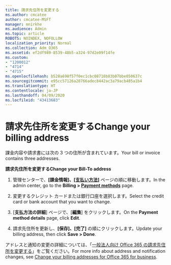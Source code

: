 ```yaml
---
title: 請求先住所を変更する
ms.author: cmcatee
author: cmcatee-MSFT
manager: mnirkhe
ms.audience: Admin
ms.topic: article
ROBOTS: NOINDEX, NOFOLLOW
localization_priority: Normal
ms.collection: Adm_O365
ms.assetid: ef2df989-8539-48b5-a324-97d2e09f14fe
ms.custom:
- "1200012"
- "4714"
- "4715"
ms.openlocfilehash: b528a698f57f0ec1cbc08718b83b07bbe050637c
ms.sourcegitcommit: e95cc57126a28766adec8442ac3a79acb485a1b4
ms.translationtype: HT
ms.contentlocale: ja-JP
ms.lasthandoff: 04/09/2020
ms.locfileid: "43413683"
---
```

# <a name="change-your-billing-address"></a><span data-ttu-id="89d0d-102">請求先住所を変更する</span><span class="sxs-lookup"><span data-stu-id="89d0d-102">Change your billing address</span></span>

<span data-ttu-id="89d0d-103">課金内容や請求書には次の 3 つの住所が含まれています。</span><span class="sxs-lookup"><span data-stu-id="89d0d-103">Your bill or invoice contains three addresses.</span></span> 

<span data-ttu-id="89d0d-104">**請求先住所を変更する**</span><span class="sxs-lookup"><span data-stu-id="89d0d-104">**Change your Bill-To address**</span></span>

1. <span data-ttu-id="89d0d-105">管理センターで、**[課金情報]、[[支払い方法]](https://go.microsoft.com/fwlink/p/?linkid=2018806)** ページの順に移動します。</span><span class="sxs-lookup"><span data-stu-id="89d0d-105">In the admin center, go to the **Billing > [Payment methods](https://go.microsoft.com/fwlink/p/?linkid=2018806)** page.</span></span> 

2. <span data-ttu-id="89d0d-106">変更するクレジット カードまたは銀行口座を選択します。</span><span class="sxs-lookup"><span data-stu-id="89d0d-106">Select the credit card or bank account that you want to change.</span></span> 

3. <span data-ttu-id="89d0d-107">[**支払方法の詳細**] ページで、[**編集**] をクリックします。</span><span class="sxs-lookup"><span data-stu-id="89d0d-107">On the **Payment method details** page, click **Edit**.</span></span> 

4. <span data-ttu-id="89d0d-108">請求先住所を更新し、**[保存]、[完了]** の順にクリックします。</span><span class="sxs-lookup"><span data-stu-id="89d0d-108">Update your billing address, then click **Save > Done**.</span></span> 

<span data-ttu-id="89d0d-109">アドレスと通知の変更の詳細については、「[一般法人向け Office 365 の請求先住所を変更する](https://docs.microsoft.com/microsoft-365/commerce/billing-and-payments/change-your-billing-addresses?view=o365-worldwide)」をご覧ください。</span><span class="sxs-lookup"><span data-stu-id="89d0d-109">For more info about address and notification changes, see [Change your billing addresses for Office 365 for business](https://docs.microsoft.com/microsoft-365/commerce/billing-and-payments/change-your-billing-addresses?view=o365-worldwide).</span></span> 
